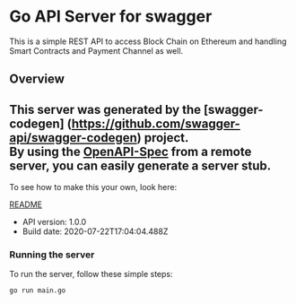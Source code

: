 # Go API Server for swagger

This is a simple REST API to access Block Chain on Ethereum and handling Smart Contracts and Payment Channel as well.

## Overview
This server was generated by the [swagger-codegen]
(https://github.com/swagger-api/swagger-codegen) project.  
By using the [OpenAPI-Spec](https://github.com/OAI/OpenAPI-Specification) from a remote server, you can easily generate a server stub.  
-

To see how to make this your own, look here:

[README](https://github.com/swagger-api/swagger-codegen/blob/master/README.md)

- API version: 1.0.0
- Build date: 2020-07-22T17:04:04.488Z


### Running the server
To run the server, follow these simple steps:

```
go run main.go
```

